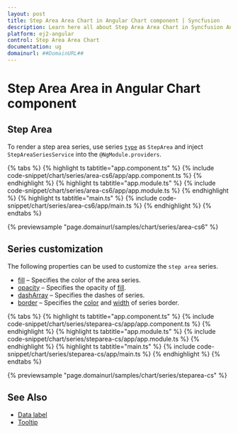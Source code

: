 ```yaml
---
layout: post
title: Step Area Area Chart in Angular Chart component | Syncfusion
description: Learn here all about Step Area Area Chart in Syncfusion Angular Chart component of Syncfusion Essential JS 2 and more.
platform: ej2-angular
control: Step Area Area Chart
documentation: ug
domainurl: ##DomainURL##
---
```

# Step Area Area in Angular Chart component

## Step Area

To render a step area series, use series [`type`](https://ej2.syncfusion.com/angular/documentation/api/chart/seriesDirective/#type) as `StepArea` and inject `StepAreaSeriesService` into the `@NgModule.providers`.

{% tabs %}
{% highlight ts tabtitle="app.component.ts" %}
{% include code-snippet/chart/series/area-cs6/app/app.component.ts %}
{% endhighlight %}
{% highlight ts tabtitle="app.module.ts" %}
{% include code-snippet/chart/series/area-cs6/app/app.module.ts %}
{% endhighlight %}
{% highlight ts tabtitle="main.ts" %}
{% include code-snippet/chart/series/area-cs6/app/main.ts %}
{% endhighlight %}
{% endtabs %}

{% previewsample "page.domainurl/samples/chart/series/area-cs6" %}

## Series customization

The following properties can be used to customize the `step area` series.

* [fill](https://ej2.syncfusion.com/angular/documentation/api/chart/seriesModel/#fill) – Specifies the color of the area series.
* [opacity](https://ej2.syncfusion.com/angular/documentation/api/chart/seriesModel/#opacity) – Specifies the opacity of [fill](https://ej2.syncfusion.com/angular/documentation/api/chart/seriesModel/#fill).
* [dashArray](https://ej2.syncfusion.com/angular/documentation/api/chart/seriesModel/#dasharray) – Specifies the dashes of series.
* [border](https://ej2.syncfusion.com/angular/documentation/api/chart/borderModel/) – Specifies the [color](https://ej2.syncfusion.com/angular/documentation/api/chart/borderModel/#color) and [width](https://ej2.syncfusion.com/angular/documentation/api/chart/borderModel/#width) of series border.

{% tabs %}
{% highlight ts tabtitle="app.component.ts" %}
{% include code-snippet/chart/series/steparea-cs/app/app.component.ts %}
{% endhighlight %}
{% highlight ts tabtitle="app.module.ts" %}
{% include code-snippet/chart/series/steparea-cs/app/app.module.ts %}
{% endhighlight %}
{% highlight ts tabtitle="main.ts" %}
{% include code-snippet/chart/series/steparea-cs/app/main.ts %}
{% endhighlight %}
{% endtabs %}

{% previewsample "page.domainurl/samples/chart/series/steparea-cs" %}

## See Also

* [Data label](../data-labels/)
* [Tooltip](../tool-tip/)
